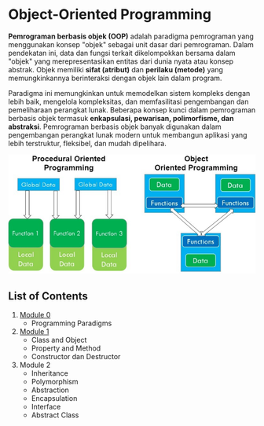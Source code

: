 # Object-Oriented Programming 

**Pemrograman berbasis objek (OOP)** adalah paradigma pemrograman yang menggunakan konsep "objek" sebagai unit dasar dari pemrograman. Dalam pendekatan ini, data dan fungsi terkait dikelompokkan bersama dalam "objek" yang merepresentasikan entitas dari dunia nyata atau konsep abstrak. Objek memiliki **sifat (atribut)** dan **perilaku (metode)** yang memungkinkannya berinteraksi dengan objek lain dalam program.

Paradigma ini memungkinkan untuk memodelkan sistem kompleks dengan lebih baik, mengelola kompleksitas, dan memfasilitasi pengembangan dan pemeliharaan perangkat lunak. Beberapa konsep kunci dalam pemrograman berbasis objek termasuk **enkapsulasi, pewarisan, polimorfisme, dan abstraksi**. Pemrograman berbasis objek banyak digunakan dalam pengembangan perangkat lunak modern untuk membangun aplikasi yang lebih terstruktur, fleksibel, dan mudah dipelihara.

![img1](img/img1.jpg)

## List of Contents
1. [Module 0](module-0.md)
    * Programming Paradigms
1. [Module 1](module-1.md)
    * Class and Object
    * Property and Method
    * Constructor dan Destructor
2. Module 2
    * Inheritance
    * Polymorphism
    * Abstraction
    * Encapsulation
    * Interface
    * Abstract Class
  